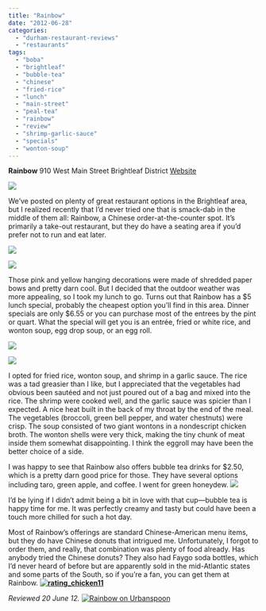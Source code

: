 ```yaml
---
title: "Rainbow"
date: "2012-06-28"
categories: 
  - "durham-restaurant-reviews"
  - "restaurants"
tags: 
  - "boba"
  - "brightleaf"
  - "bubble-tea"
  - "chinese"
  - "fried-rice"
  - "lunch"
  - "main-street"
  - "peal-tea"
  - "rainbow"
  - "review"
  - "shrimp-garlic-sauce"
  - "specials"
  - "wonton-soup"
---
```


**Rainbow** 910 West Main Street Brightleaf District [Website](http://rainbowdurham.com "Rainbow")

[![](http://carpedurham.com/wp-content/uploads/2012/06/rainbowchinese01.jpg)](http://www.thegourmez.com/?attachment_id=)

We’ve posted on plenty of great restaurant options in the Brightleaf area, but I realized recently that I’d never tried one that is smack-dab in the middle of them all: Rainbow, a Chinese order-at-the-counter spot. It’s primarily a take-out restaurant, but they do have a seating area if you’d prefer not to run and eat later.

[![](http://carpedurham.com/wp-content/uploads/2012/06/rainbowchinese03.jpg)](http://www.thegourmez.com/?attachment_id=)

[![](http://carpedurham.com/wp-content/uploads/2012/06/rainbowchinese02.jpg)](http://www.thegourmez.com/?attachment_id=)

Those pink and yellow hanging decorations were made of shredded paper bows and pretty darn cool. But I decided that the outdoor weather was more appealing, so I took my lunch to go. Turns out that Rainbow has a $5 lunch special, probably the cheapest option you’ll find in this area. Dinner specials are only $6.55 or you can purchase most of the entrees by the pint or quart. What the special will get you is an entrée, fried or white rice, and wonton soup, egg drop soup, or an egg roll.

[![](http://carpedurham.com/wp-content/uploads/2012/06/rainbowchinese04.jpg)](http://www.thegourmez.com/?attachment_id=)

[![](http://carpedurham.com/wp-content/uploads/2012/06/rainbowchinese06.jpg)](http://www.thegourmez.com/?attachment_id=)

I opted for fried rice, wonton soup, and shrimp in a garlic sauce. The rice was a tad greasier than I like, but I appreciated that the vegetables had obvious been sautéed and not just poured out of a bag and mixed into the rice. The shrimp were cooked well, and the garlic sauce was spicier than I expected. A nice heat built in the back of my throat by the end of the meal. The vegetables (broccoli, green bell pepper, and water chestnuts) were crisp. The soup consisted of two giant wontons in a nondescript chicken broth. The wonton shells were very thick, making the tiny chunk of meat inside them somewhat disappointing. I think the eggroll may have been the better choice of a side.

I was happy to see that Rainbow also offers bubble tea drinks for $2.50, which is a pretty darn good price for those. They have several options including taro, green apple, and coffee. I went for green honeydew. [![](http://carpedurham.com/wp-content/uploads/2012/06/rainbowchinese05.jpg)](http://www.thegourmez.com/?attachment_id=)

I’d be lying if I didn’t admit being a bit in love with that cup—bubble tea is happy time for me. It was perfectly creamy and tasty but could have been a touch more chilled for such a hot day.

Most of Rainbow’s offerings are standard Chinese-American menu items, but they do have Chinese donuts that intrigued me. Unfortunately, I forgot to order them, and really, that combination was plenty of food already. Has anybody tried the Chinese donuts? They also had Faygo soda bottles, which I’d never heard of before but are apparently sold in the mid-Atlantic states and some parts of the South, so if you’re a fan, you can get them at Rainbow. **[![](http://s3.amazonaws.com/thegourmez-wpmedia/2009/02/rating_chicken11.gif "rating_chicken11")](http://s3.amazonaws.com/thegourmez-wpmedia/2009/02/rating_chicken11.gif)**

_Reviewed 20 June 12._ [![Rainbow on Urbanspoon](http://www.urbanspoon.com/b/link/291857/minilink.gif)](http://www.urbanspoon.com/r/25/291857/restaurant/Downtown-Durham/Rainbow-Durham)
